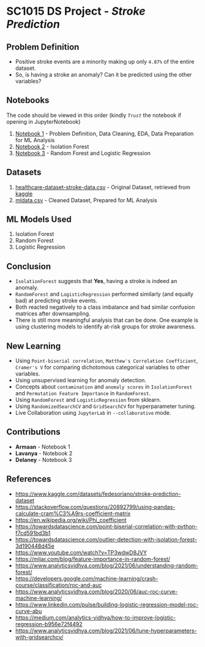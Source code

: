# SC1015 DS Project - *Stroke Prediction*
## Problem Definition
- Positive stroke events are a minority making up only `4.87%` of the entire dataset. 
- So, is having a stroke an anomaly? Can it be predicted using the other variables?

## Notebooks
The code should be viewed in this order (kindly *`Trust`* the notebook if opening in JupyterNotebook)
1. [Notebook 1](https://github.com/Armaan-Goel-NTU/SC1015-DS-Project/blob/main/Notebooks/Notebook_1.ipynb) - Problem Definition, Data Cleaning, EDA, Data Preparation for ML Analysis
2. [Notebook 2](https://github.com/Armaan-Goel-NTU/SC1015-DS-Project/blob/main/Notebooks/Notebook_2.ipynb) - Isolation Forest
3. [Notebook 3](https://github.com/Armaan-Goel-NTU/SC1015-DS-Project/blob/main/Notebooks/Notebook_3.ipynb) - Random Forest and Logistic Regression

## Datasets
1. [healthcare-dataset-stroke-data.csv](https://github.com/Armaan-Goel-NTU/SC1015-DS-Project/blob/main/Datasets/healthcare-dataset-stroke-data.csv) - Original Dataset, retrieved from [kaggle](https://www.kaggle.com/datasets/fedesoriano/stroke-prediction-dataset)
2. [mldata.csv](https://github.com/Armaan-Goel-NTU/SC1015-DS-Project/blob/main/Datasets/mldata.csv) - Cleaned Dataset, Prepared for ML Analysis

## ML Models Used 
1. Isolation Forest
2. Random Forest
3. Logistic Regression

## Conclusion
- `IsolationForest` suggests that **Yes**, having a stroke is indeed an anomaly.
- `RandomForest` and `LogisticRegression` performed similarly (and equally bad) at predicting stroke events. 
- Both reacted negatively to a class imbalance and had similar confusion matrices after downsampling.
- There is still more meaningful analysis that can be done. One example is using clustering models to identify at-risk groups for stroke awareness.

## New Learning 
- Using `Point-biserial correlation`, `Matthew's Correlation Coefficient`, `Cramer's V` for comparing dichotomous categorical variables to other variables. 
- Using unsupervised learning for anomaly detection.
- Concepts about `contamination` and `anomaly scores` in `IsolationForest` and `Permutation Feature Importance` in `RandomForest`. 
- Using `RandomForest` and `LogisticRegression` from sklearn.
- Using `RandomizedSearchCV` and `GridSearchCV` for hyperparameter tuning.
- Live Collaboration using `JupyterLab` in `--collaborative` mode.

## Contributions
- **Armaan** - Notebook 1
- **Lavanya** - Notebook 2
- **Delaney** - Notebook 3

## References
- https://www.kaggle.com/datasets/fedesoriano/stroke-prediction-dataset
- https://stackoverflow.com/questions/20892799/using-pandas-calculate-cram%C3%A9rs-coefficient-matrix
- https://en.wikipedia.org/wiki/Phi_coefficient
- https://towardsdatascience.com/point-biserial-correlation-with-python-f7cd591bd3b1
- https://towardsdatascience.com/outlier-detection-with-isolation-forest-3d190448d45e
- https://www.youtube.com/watch?v=TP3wdwD8JVY
- https://mljar.com/blog/feature-importance-in-random-forest/
- https://www.analyticsvidhya.com/blog/2021/06/understanding-random-forest/
- https://developers.google.com/machine-learning/crash-course/classification/roc-and-auc
- https://www.analyticsvidhya.com/blog/2020/06/auc-roc-curve-machine-learning/ 
- https://www.linkedin.com/pulse/building-logistic-regression-model-roc-curve-abu
- https://medium.com/analytics-vidhya/how-to-improve-logistic-regression-b956e72f4492
- https://www.analyticsvidhya.com/blog/2021/06/tune-hyperparameters-with-gridsearchcv/
